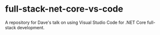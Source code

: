 # full-stack-net-core-vs-code
A repository for Dave's talk on using Visual Studio Code for .NET Core full-stack development.
